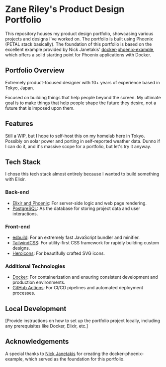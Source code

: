 # Zane Riley's Product Design Portfolio

This repository houses my product design portfolio, showcasing various projects and designs I've worked on. The portfolio is built using Phoenix (PETAL stack basically). The foundation of this portfolio is based on the excellent example provided by Nick Janetakis' [docker-phoenix-example](https://github.com/nickjj/docker-phoenix-example), which offers a solid starting point for Phoenix applications with Docker.

## Portfolio Overview

Extremely product-focused designer with 10+ years of experience based in Tokyo, Japan. 

Focused on building things that help people beyond the screen. My ultimate goal is to make things that help people shape the future they desire, not a future that is imposed upon them. 

## Features

Still a WIP, but I hope to self-host this on my homelab here in Tokyo. Possibly on solar power and porting in self-reported weather data. Dunno if I can do it, and it's massive scope for a portfolio, but let's try it anyway.

## Tech Stack

I chose this tech stack almost entirely because I wanted to build something with Elixir. 

### Back-end

- [Elixir and Phoenix](https://www.phoenixframework.org/): For server-side logic and web page rendering.
- [PostgreSQL](https://www.postgresql.org/): As the database for storing project data and user interactions.

### Front-end

- [esbuild](https://esbuild.github.io/): For an extremely fast JavaScript bundler and minifier.
- [TailwindCSS](https://tailwindcss.com/): For utility-first CSS framework for rapidly building custom designs.
- [Heroicons](https://heroicons.com/): For beautifully crafted SVG icons.

### Additional Technologies

- [Docker](https://www.docker.com/): For containerization and ensuring consistent development and production environments.
- [GitHub Actions](https://github.com/features/actions): For CI/CD pipelines and automated deployment processes.

## Local Development

[Provide instructions on how to set up the portfolio project locally, including any prerequisites like Docker, Elixir, etc.]

## Acknowledgements

A special thanks to [Nick Janetakis](https://nickjanetakis.com) for creating the docker-phoenix-example, which served as the foundation for this portfolio. 
